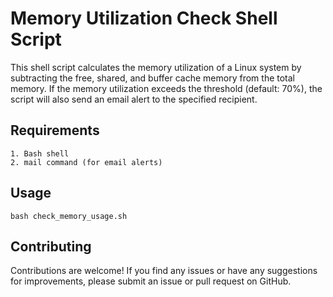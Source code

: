 # Memory Utilization Check Shell Script

This shell script calculates the memory utilization of a Linux system by subtracting the free, shared, and buffer cache memory from the total memory. If the memory utilization exceeds the threshold (default: 70%), the script will also send an email alert to the specified recipient.

## Requirements
```
1. Bash shell
2. mail command (for email alerts)
```
## Usage
```
bash check_memory_usage.sh

```
## Contributing

Contributions are welcome! If you find any issues or have any suggestions for improvements, please submit an issue or pull request on GitHub.
